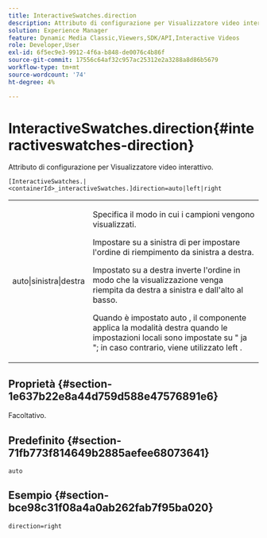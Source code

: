 ```yaml
---
title: InteractiveSwatches.direction
description: Attributo di configurazione per Visualizzatore video interattivo.
solution: Experience Manager
feature: Dynamic Media Classic,Viewers,SDK/API,Interactive Videos
role: Developer,User
exl-id: 6f5ec9e3-9912-4f6a-b848-de0076c4b86f
source-git-commit: 17556c64af32c957ac25312e2a3288a8d86b5679
workflow-type: tm+mt
source-wordcount: '74'
ht-degree: 4%

---
```


# InteractiveSwatches.direction{#interactiveswatches-direction}

Attributo di configurazione per Visualizzatore video interattivo.

`[InteractiveSwatches.|<containerId>_interactiveSwatches.]direction=auto|left|right`

<table id="table_441553CD34C94A58A9D7CBF772DEDDB6"> 
 <tbody> 
  <tr> 
   <td colname="col1"> <p> <span class="codeph"> auto|sinistra|destra </span> </p> </td> 
   <td colname="col2"> <p> Specifica il modo in cui i campioni vengono visualizzati. </p> <p>Impostare su <span class="codeph"> a sinistra di </span> per impostare l'ordine di riempimento da sinistra a destra. </p> <p>Impostato su <span class="codeph"> a destra </span> inverte l'ordine in modo che la visualizzazione venga riempita da destra a sinistra e dall'alto al basso. </p> <p>Quando è impostato <span class="codeph"> auto </span>, il componente applica la modalità destra quando le impostazioni locali sono impostate su " <span class="codeph"> ja </span>"; in caso contrario, viene utilizzato <span class="codeph"> left </span>. </p> </td> 
  </tr> 
 </tbody> 
</table>

## Proprietà {#section-1e637b22e8a44d759d588e47576891e6}

Facoltativo.

## Predefinito {#section-71fb773f814649b2885aefee68073641}

`auto`

## Esempio {#section-bce98c31f08a4a0ab262fab7f95ba020}

```
direction=right
```
